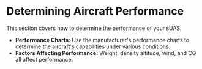 
# Determining Aircraft Performance

This section covers how to determine the performance of your sUAS.

*   **Performance Charts:** Use the manufacturer's performance charts to determine the aircraft's capabilities under various conditions.
*   **Factors Affecting Performance:** Weight, density altitude, wind, and CG all affect performance.

